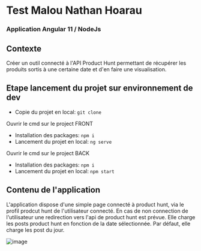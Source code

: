 # Test Malou Nathan Hoarau
### Application Angular 11 / NodeJs

## Contexte
Créer un outil connecté à l'API Product Hunt permettant de récupérer les produits sortis à une certaine date et d'en faire une visualisation.

## Etape lancement du projet sur environnement de dev

- Copie du projet en local: `git clone`

Ouvrir le cmd sur le project FRONT
- Installation des packages: `npm i`
- Lancement du projet en local: `ng serve`

Ouvrir le cmd sur le project BACK
- Installation des packages: `npm i`
- Lancement du projet en local: `npm start`

## Contenu de l'application
L'application dispose d'une simple page connecté à product hunt, via le profil prodcut hunt de l'utilisateur connecté.
En cas de non connection de l'utilisateur une redirection vers l'api de product hunt est prévue.
Elle charge les posts product hunt en fonction de la date sélectionnée. Par défaut, elle charge les post du jour.

![image](https://user-images.githubusercontent.com/33753731/117365098-1937b580-aebf-11eb-89ac-da70ab3a2a92.png)

